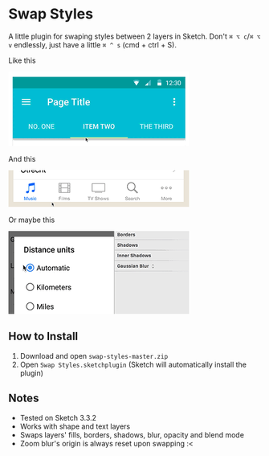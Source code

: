 # Swap Styles
A little plugin for swaping styles between 2 layers in Sketch. Don't ```⌘ ⌥ c```/```⌘ ⌥ v``` endlessly, just have a little ```⌘ ^ s``` (cmd + ctrl + S).

Like this

![Swap text styles](readme-assets/demo1.gif)

And this

![Swap shape and text styles](readme-assets/demo2.gif)

Or maybe this

![Swap even weird styles!](readme-assets/demo3.gif)

## How to Install
1. Download and open ```swap-styles-master.zip```
2. Open ```Swap Styles.sketchplugin``` (Sketch will automatically install the plugin)

## Notes
* Tested on Sketch 3.3.2
* Works with shape and text layers
* Swaps layers' fills, borders, shadows, blur, opacity and blend mode
* Zoom blur's origin is always reset upon swapping :<
